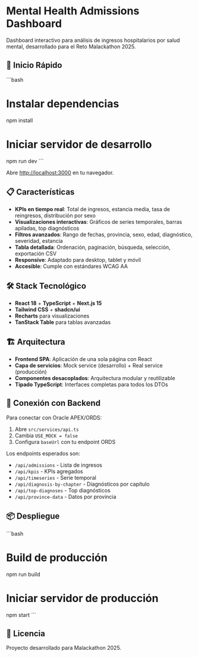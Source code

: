 # Mental Health Admissions Dashboard

Dashboard interactivo para análisis de ingresos hospitalarios por salud mental, desarrollado para el Reto Malackathon 2025.

## 🚀 Inicio Rápido

\`\`\`bash
# Instalar dependencias
npm install

# Iniciar servidor de desarrollo
npm run dev
\`\`\`

Abre [http://localhost:3000](http://localhost:3000) en tu navegador.

## 📋 Características

- **KPIs en tiempo real**: Total de ingresos, estancia media, tasa de reingresos, distribución por sexo
- **Visualizaciones interactivas**: Gráficos de series temporales, barras apiladas, top diagnósticos
- **Filtros avanzados**: Rango de fechas, provincia, sexo, edad, diagnóstico, severidad, estancia
- **Tabla detallada**: Ordenación, paginación, búsqueda, selección, exportación CSV
- **Responsive**: Adaptado para desktop, tablet y móvil
- **Accesible**: Cumple con estándares WCAG AA

## 🛠️ Stack Tecnológico

- **React 18** + **TypeScript** + **Next.js 15**
- **Tailwind CSS** + **shadcn/ui**
- **Recharts** para visualizaciones
- **TanStack Table** para tablas avanzadas

## 🏗️ Arquitectura

- **Frontend SPA**: Aplicación de una sola página con React
- **Capa de servicios**: Mock service (desarrollo) + Real service (producción)
- **Componentes desacoplados**: Arquitectura modular y reutilizable
- **Tipado TypeScript**: Interfaces completas para todos los DTOs

## 🔄 Conexión con Backend

Para conectar con Oracle APEX/ORDS:

1. Abre `src/services/api.ts`
2. Cambia `USE_MOCK = false`
3. Configura `baseUrl` con tu endpoint ORDS

Los endpoints esperados son:
- `/api/admissions` - Lista de ingresos
- `/api/kpis` - KPIs agregados
- `/api/timeseries` - Serie temporal
- `/api/diagnosis-by-chapter` - Diagnósticos por capítulo
- `/api/top-diagnoses` - Top diagnósticos
- `/api/province-data` - Datos por provincia

## 📦 Despliegue

\`\`\`bash
# Build de producción
npm run build

# Iniciar servidor de producción
npm start
\`\`\`

## 📄 Licencia

Proyecto desarrollado para Malackathon 2025.

